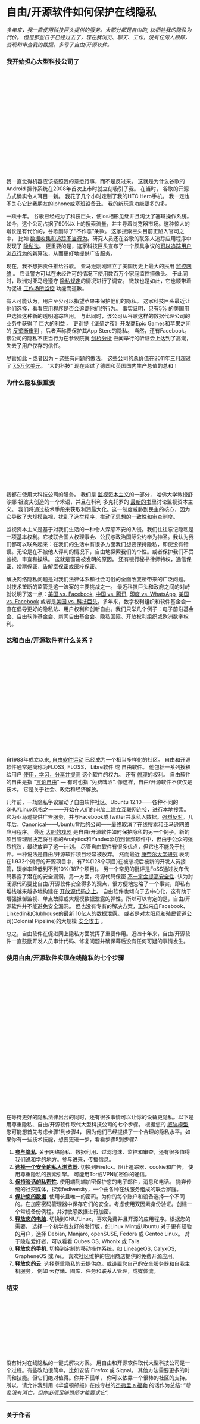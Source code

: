 [#]: subject: (How Free & Open Source Software Can Save Online Privacy)
[#]: via: (https://news.itsfoss.com/save-privacy-with-foss/)
[#]: author: (Team It's FOSS https://news.itsfoss.com/author/team/)
[#]: collector: (lujun9972)
[#]: translator: (zz-air)
[#]: reviewer: ( )
[#]: publisher: ( )
[#]: url: ( )

自由/开源软件如何保护在线隐私
======

_多年来，我一直使用科技巨头提供的服务。大部分都是自由的, 以牺牲我的隐私为代价。 但是那些日子已经过去了，现在我浏览、聊天、工作，没有任何人跟踪，变现和审查我的数据。多亏了自由/开源软件。_

### 我开始担心大型科技公司了

![][1]

我一直觉得机器应该按照我的意愿行事，而不是反过来。 这就是为什么谷歌的 Android 操作系统在2008年首次上市时就立刻吸引了我。 在当时， 谷歌的开源方式确实令人耳目一新。 我花了几个小时定制了我的HTC Hero手机。 我一定也不关心它比我朋友的iphone或塞班设备丑。 我的新玩意功能要多的多。

一跃十年。 谷歌已经成为了科技巨头，使ios相形见绌并且淘汰了塞班操作系统。 如今，这个公司占据了90%以上的搜索流量，并主导着浏览器市场。这种惊人的增长是有代价的，谷歌删除了“不作恶”条款。 这家搜索巨头目前正陷入官司之中， 比如 [数据收集和追踪不当行为][2]。研究人员还在谷歌的联系人追踪应用程序中发现了 [隐私法][3]。 更重要的是，这家科技巨头宣布了一个颇具争议的[可以追踪用户浏览行为][4]的新算法，从而更好地提供广告服务。

现在，我不想把责任推给谷歌。 亚马逊刚刚建立了美国历史上最大的民用 [监控网络][5] 。 它让警方可以在未经许可的情况下使用数百万个家庭监控摄像头。 于此同时，欧洲对亚马逊遵守  [隐私规定][6]的情况进行了调查。 微软也是如此，它也顺带着为促进 [工作场所监控][7] 功能而道歉。

有人可能认为，用户至少可以指望苹果来保护他们的隐私。 这家科技巨头最近让他们选择，看看应用程序是否会追踪他们的行为。 事实证明，[只有5%][8] 的美国用户选择这种新的透明追踪应用。 与此同时，该公司从谷歌这样的数据代理公司的业务中获得了 [巨大的利益][9] 。 更别提《堡垒之夜》开发商Epic Games和苹果之间的 [反垄断审判][10] ，后者声称要保护其App Stere的隐私。 当然，还有Facebook。 该公司的隐私不正当行为在参议院就 [剑桥分析][11] 丑闻举行的听证会上达到了高潮，失去了用户仅存的信任。

尽管如此 – 或者因为 – 这些有问题的做法， 这些公司的总价值在2011年三月超过了 [7.5万亿美元][12]。 “大的科技” 现在超过了德国和英国国内生产总值的总和！

### 为什么隐私很重要

![][13]

我都在使用大科技公司的服务。 我们是 [监视资本主义][14]的一部分， 哈佛大学教授舒沙娜·祖波夫创造的一个术语，并且在科利·多克托罗的 [最新的书][15]里讨论监视资本主义。 我们将通过技术手段来获取利润最大化。这一制度威胁到民主的核心，因为它导致了大规模监视，扰乱了选举程序，推动了思想的一致性和审查制度。

监视资本主义是基于对我们生活的一种令人深感不安的入侵。我们往往忘记隐私是一项基本权利。它被联合国人权理事会、公民与政治国际公约奉为神圣。我认为我们都可以联系起来：在我们的生活中有很多方面我们想要保持隐私，即使没有错误。无论是在不被他人评判的情况下，自由地探索我们的个性。或者保护我们不受监视，审查和操纵。 这就是窗帘被发明的原因。 还有银行秘书律师特权，通信保密，投票保密，告解室保密或医疗保密。

解决网络隐私问题是对我们法律体系和社会习俗的全面改变所带来的广泛问题。 对技术垄断的监管是这一法案的主要挑战之一。 最近科技巨头和政府之间的对峙就说明了这一点：[美国 vs. Facebook][16], [中国 vs. 腾讯][17], [印度 vs. WhatsApp][18], [美国 vs. Facebook][19] 或者是[美国 vs. 科技巨头][20]。多年来，数字权利组织和软件基金会一直在倡导更好的隐私法、用户权利和创新自由。我们只举几个例子：电子前沿基金会、自由软件基金会、新闻自由基金会、隐私国际、开放权利组织或欧洲数字权利。
### 这和自由/开源软件有什么关系？
![][21]

自1983年成立以来, [自由软件运动][22] 已经成为一个相当多样化的社区。 自由和开源软件通常是简称为FLOSS, FLOSS， Libre软件 或 自由软件。 他包括一系列授权给用户 [使用，学习，分享并提高][23] 这个软件的权力。 还有 [修理][24]的权利。 自由软件的自由是指 “[言论自由][25]” — 有时也指 “免费啤酒”. 像这样，自由/开源软件不仅仅是技术。 它是关于社会、政治和经济解放。

几年前，一场隐私争议震动了自由软件社区。Ubuntu 12.10——各种不同的GHU/Linux风格之一——开始在人们的电脑上建立互联网连接，进行本地搜索。 它为亚马逊提供广告服务，并与Facebook或Twitter共享私人数据。[强烈反对][26]。几年后，Canonical——Ubuntu背后的公司——最终取消了在线搜索和亚马逊网络应用程序。 最近 [大胆的戏剧][27] 是自由/开源软件如何保护隐私的另一个例子。新的项目管理层决定将谷歌的Analytics和Yandex添加到音频软件中，但由于公众的强烈抗议，最终放弃了这一计划。
尽管自由软件有很多优点，但它也不能免于批评。一种说法是自由/开源软件项目经常被放弃。 然而最近 [康奈尔大学研究][28] 表明在1.932个流行的开源项目中，有7%(128个项目)在被忽视后被新的开发人员接管，辍学率降低到不到10%(187个项目)。
另一个常见的批评是FoSS通过发布代码暴露了潜在的安全漏洞。另一方面，将源代码保密 [不一定会提高安全性][29]. 认为封闭源代码要比自由/开源软件安全得多的观点，很方便地忽略了一个事实，即私有堆栈越来越多地构建在 [开放源代码之上][30]。 自由软件也倾向于去中心化，这有助于增强抵御监视、单点故障或大规模数据泄露的弹性。所以可以肯定的是，自由/开源软件并不能避免安全漏洞。 但也没有专有的解决方案，正如来自Facebook、Linkedin和Clubhouse的最新 [10亿人的数据泄露][31]。 或者是对太阳风和殖民管道公司(Colonial Pipeline)的大规模 [安全攻击][32] 。

总之，自由软件在促进网上隐私方面发挥了重要作用。近四十年来，自由/开源软件一直鼓励开发人员审计代码、修复问题并确保幕后没有任何可疑的事情发生。
### 使用自由/开源软件实现在线隐私的七个步骤

![][33]

在等待更好的隐私法律出台的同时，还有很多事情可以让你的设备更隐私。以下是用尊重隐私、自由/开源软件取代大型科技公司的七个步骤。 根据您的 [威胁模型][34], 您可能想首先考虑步骤1到步骤4，  因为他们已经提供了一个合理的隐私水平。如果你有一些技术技能，想要更进一步，看看步骤5到步骤7.

  1. **[参与隐私][35]**. 关于网络隐私、数据利用、过滤泡沫、监控和审查，还有很多值得我们说和学的地方。参与进来，传播信息。
  2. **[选择一个安全的私人浏览器][36]**. 切换到Firefox。阻止追踪器、cookie和广告。 使用尊重隐私的搜索引擎。 可能用Tor或VPN加密你的通信。
  3. **[保持谈话的私密性][37]**. 使用端到端加密保护您的电子邮件，消息和电话。 抛弃传统的社交媒体，探索fediversity，一个由各种在线服务组成的联合家庭。
  4. **[保护您的数据][38]**. 使用长且唯一的密码。为你的每个账户和设备选择一个不同的。在加密密码管理器中保存它们的安全。考虑使用双因素身份验证。创建一个常规备份例程。并对敏感数据进行加密。
  5. **[释放您的电脑][39]**. 切换到GNU/Linux，喜欢免费并且开源的应用程序。根据您的需要， 选择一个初学者友好的发行版，如Linux Mint或Ubuntu 对于更有经验的用户，选择 Debian, Manjaro, openSUSE, Fedora 或 Gentoo Linux。 对于隐私爱好者，可以看看 Qubes OS, Whonix 或 Tails.
  6. **[释放您的手机][40]**. 切换到定制的移动操作系统，如  LineageOS, CalyxOS, GrapheneOS 或 /e/。 喜欢社区维护的应用商店提供的免费开源应用。
  7. **[释放您的云][41]**. 选择尊重隐私的云提供商。或设置您自己的安全服务器和自我主机服务， 例如 云存储、图库、任务和联系人管理，或媒体流。 

### 结束

![][42]

没有针对在线隐私的一键式解决方案。 用自由和开源软件取代大型科技公司是一个过程。有些改动很简单，比如安装 Firefox 或 Signal。 其他方法需要更多的时间和技能。但它们绝对值得。你并不孤单， 你可以依靠一个很棒的社区的支持。 所以，请允许我引用《华盛顿邮报》在线专栏的[杰弗里 a 福勒][43] 的话作为总结: “_隐私没有消亡，但你必须足够愤怒才能要求它_“.

* * *

### 关于作者

![][42]

_Georg Jerska 是一个对保护公民隐私特别感兴趣的开源爱好者。 他和他的小团队要求运营 [GoFOSS][44][][45],这是一个关于如何尊重隐私、自由和开源软件取代大型科技公司的全面指南。_

* * *

_[开源][46] 插图 [Katerina Limpitsouni][47]._

_所表达的观点只是作者的观点，并不一定反应其自由/开源软件的官方政策或立场。_

#### 大型科技网址获得数百万的收入，它的自由/开源软件得到了你！

如果你喜欢我们的自由/开源软件，请考虑捐款支持我们的独立出版。您的支持将帮助我们发布内容集中在桌面Linux和开源软件上

我不感兴趣

--------------------------------------------------------------------------------

via: https://news.itsfoss.com/save-privacy-with-foss/

作者：[Team It's FOSS][a]
选题：[lujun9972][b]
译者：[zz-air](https://github.com/zz-air)
校对：[校对者ID](https://github.com/校对者ID)

本文由 [LCTT](https://github.com/LCTT/TranslateProject) 原创编译，[Linux中国](https://linux.cn/) 荣誉推出

[a]: https://news.itsfoss.com/author/team/
[b]: https://github.com/lujun9972
[1]: data:image/svg+xml;base64,PHN2ZyBoZWlnaHQ9IjI3MCIgd2lkdGg9IjMwMCIgeG1sbnM9Imh0dHA6Ly93d3cudzMub3JnLzIwMDAvc3ZnIiB2ZXJzaW9uPSIxLjEiLz4=
[2]: https://www.gizmodo.com.au/2021/05/google-location-services-lawsuit
[3]: https://blog.appcensus.io/2021/04/27/why-google-should-stop-logging-contact-tracing-data
[4]: https://news.itsfoss.com/google-floc
[5]: https://www.theguardian.com/commentisfree/2021/may/18/amazon-ring-largest-civilian-surveillance-network-us
[6]: https://edps.europa.eu/press-publications/press-news/press-releases/2021/edps-opens-two-investigations-following-schrems_en
[7]: https://www.theguardian.com/technology/2020/dec/02/microsoft-apologises-productivity-score-critics-derided-workplace-surveillance
[8]: https://www.flurry.com/blog/ios-14-5-opt-in-rate-att-restricted-app-tracking-transparency-worldwide-us-daily-latest-update
[9]: https://www.nytimes.com/2020/10/25/technology/apple-google-search-antitrust.html
[10]: https://www.nytimes.com/2021/05/25/business/dealbook/apple-epic-case.html
[11]: https://en.wikipedia.org/wiki/Cambridge_Analytica
[12]: https://en.wikipedia.org/wiki/List_of_public_corporations_by_market_capitalization#2021
[13]: data:image/svg+xml;base64,PHN2ZyBoZWlnaHQ9IjI0OCIgd2lkdGg9IjMwMCIgeG1sbnM9Imh0dHA6Ly93d3cudzMub3JnLzIwMDAvc3ZnIiB2ZXJzaW9uPSIxLjEiLz4=
[14]: https://en.wikipedia.org/wiki/Surveillance_capitalism
[15]: https://www.goodreads.com/book/show/55134785-how-to-destroy-surveillance-capitalism
[16]: https://www.bbc.com/news/world-australia-56163550
[17]: https://www.nytimes.com/2021/06/02/technology/china-tencent-monopoly.html
[18]: https://www.theguardian.com/world/2021/may/26/whatsapp-sues-indian-government-over-mass-surveillance-internet-laws
[19]: https://nypost.com/2021/05/26/eu-reportedly-set-to-open-formal-antitrust-probe-into-facebook
[20]: https://www.nytimes.com/interactive/2020/10/06/technology/house-antitrust-report-big-tech.html
[21]: data:image/svg+xml;base64,PHN2ZyBoZWlnaHQ9IjI2OCIgd2lkdGg9IjMwMCIgeG1sbnM9Imh0dHA6Ly93d3cudzMub3JnLzIwMDAvc3ZnIiB2ZXJzaW9uPSIxLjEiLz4=
[22]: https://itsfoss.com/what-is-foss
[23]: https://fsfe.org/freesoftware/freesoftware.en.html
[24]: https://framatube.org/videos/watch/99069c5c-5a00-489e-97cb-fd5cc76de77c
[25]: https://www.eff.org/deeplinks/2015/04/remembering-case-established-code-speech
[26]: https://itsfoss.com/canonical-targets-website-crictical-ubuntu-privacy
[27]: https://github.com/audacity/audacity/pull/835
[28]: https://arxiv.org/abs/1906.08058
[29]: https://www.schneier.com/crypto-gram/archives/2002/0515.html#1
[30]: https://www.bcg.com/publications/2021/open-source-software-strategy-benefits
[31]: https://www.politico.eu/article/how-to-leak-data-and-get-away-with-it
[32]: https://theconversation.com/the-colonial-pipeline-ransomware-attack-and-the-solarwinds-hack-were-all-but-inevitable-why-national-cyber-defense-is-a-wicked-problem-160661
[33]: data:image/svg+xml;base64,PHN2ZyBoZWlnaHQ9IjU4MiIgd2lkdGg9Ijc4MCIgeG1sbnM9Imh0dHA6Ly93d3cudzMub3JnLzIwMDAvc3ZnIiB2ZXJzaW9uPSIxLjEiLz4=
[34]: https://www.eff.org/files/2015/11/24/3mod_threat-modeling-ssd_9-3-15.pdf
[35]: https://www.gofoss.today/nothing-to-hide
[36]: https://www.gofoss.today/intro-browse-freely
[37]: https://www.gofoss.today/intro-speak-freely
[38]: https://www.gofoss.today/intro-store-safely
[39]: https://www.gofoss.today/intro-free-your-computer
[40]: https://www.gofoss.today/intro-free-your-phone
[41]: https://www.gofoss.today/intro-free-your-cloud
[42]: data:image/svg+xml;base64,PHN2ZyBoZWlnaHQ9IjE1MCIgd2lkdGg9IjE1MCIgeG1sbnM9Imh0dHA6Ly93d3cudzMub3JnLzIwMDAvc3ZnIiB2ZXJzaW9uPSIxLjEiLz4=
[43]: https://www.washingtonpost.com/technology/2019/12/31/how-we-survive-surveillance-apocalypse
[44]: https://gofoss.today/
[45]: https://gofoss.today
[46]: https://undraw.co/license
[47]: https://undraw.co
